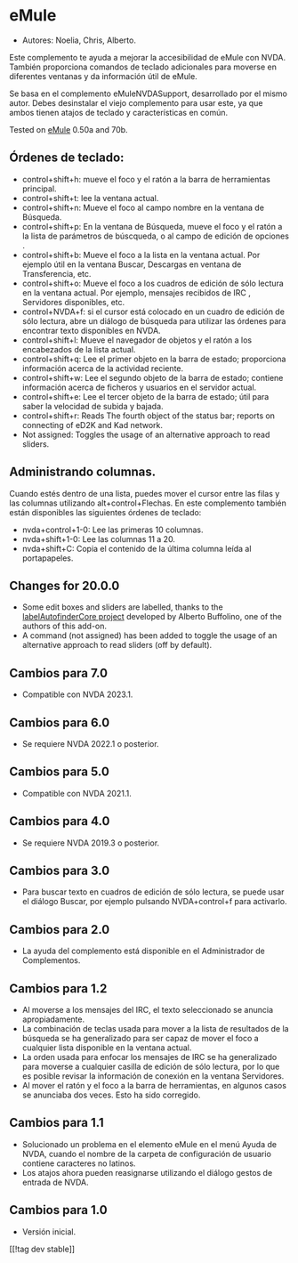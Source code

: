 # eMule #

*	Autores: Noelia, Chris, Alberto.

Este complemento te ayuda a mejorar la accesibilidad de eMule con
NVDA. También proporciona comandos de teclado adicionales para moverse en
diferentes ventanas y da información útil de eMule.

Se basa en el complemento eMuleNVDASupport, desarrollado por el mismo
autor. Debes desinstalar el viejo complemento para usar este, ya que ambos
tienen atajos de teclado y características en común.

Tested on [eMule][1] 0.50a and 70b.

## Órdenes de teclado: ##

*	control+shift+h: mueve el foco y el ratón a la barra de herramientas
  principal.
*	control+shift+t: lee la ventana actual.
*	control+shift+n: Mueve el foco al campo nombre en la ventana de Búsqueda.
*	control+shift+p: En la ventana de Búsqueda, mueve el foco y el ratón a la
  lista de parámetros de búscqueda, o al campo de edición de opciones .
*	control+shift+b: Mueve el foco a la lista en la ventana actual. Por
  ejemplo útil en la ventana Buscar, Descargas en ventana de Transferencia,
  etc.
*	control+shift+o: Mueve el foco a los cuadros de edición de sólo lectura en
  la ventana actual. Por ejemplo, mensajes recibidos de IRC , Servidores
  disponibles, etc.
*	control+NVDA+f: si el cursor está colocado en un cuadro de edición de sólo
  lectura, abre un diálogo de búsqueda para utilizar las órdenes para
  encontrar texto disponibles en NVDA.
*	control+shift+l: Mueve el navegador de objetos y el ratón a los
  encabezados de la lista actual.
*	control+shift+q: Lee el primer objeto en la barra de estado; proporciona
  información acerca de la actividad reciente.
*	control+shift+w: Lee el segundo objeto de la barra de estado; contiene
  información acerca de ficheros y usuarios en el servidor actual.
*	control+shift+e: Lee el tercer objeto de la barra de estado; útil para
  saber la velocidad de subida y bajada.
*	control+shift+r: Reads The fourth object of the status bar; reports on connecting of eD2K and Kad network.
* Not assigned: Toggles the usage of an alternative approach to read sliders.

## Administrando columnas. ##

Cuando estés dentro de una lista, puedes mover el cursor  entre las filas y
las columnas utilizando alt+control+Flechas.  En este complemento también
están disponibles las siguientes órdenes de teclado:

*	nvda+control+1-0: Lee las primeras 10 columnas.
*	nvda+shift+1-0: Lee las columnas 11 a 20.
*	nvda+shift+C: Copia el contenido de la última columna leída al
  portapapeles.


## Changes for 20.0.0
* Some edit boxes and sliders are labelled, thanks to the
  [labelAutofinderCore
  project](https://github.com/ABuffEr/labelAutofinderCore) developed by
  Alberto Buffolino, one of the authors of this add-on.
* A command (not assigned) has been added to toggle the usage of an
  alternative approach to read sliders (off by default).

## Cambios para 7.0
* Compatible con NVDA 2023.1.

## Cambios para 6.0
*	Se requiere NVDA 2022.1 o posterior.

## Cambios para 5.0
*	Compatible con NVDA 2021.1.

## Cambios para 4.0 ##
*	Se requiere NVDA 2019.3 o posterior.

## Cambios para 3.0 ##
*	 Para buscar texto en cuadros de edición de sólo lectura, se puede usar el
   diálogo Buscar, por ejemplo pulsando NVDA+control+f para activarlo.

## Cambios para 2.0 ##
*	 La ayuda del complemento está disponible en el Administrador de
   Complementos.

## Cambios para 1.2 ##
*	 Al moverse a los mensajes del IRC, el texto seleccionado se anuncia
   apropiadamente.
*	 La combinación de teclas usada para mover a la lista de resultados de la
   búsqueda se ha generalizado para ser capaz de mover el foco a cualquier
   lista disponible en la ventana actual.
*	 La orden usada para enfocar los mensajes de IRC se ha generalizado para
   moverse a cualquier casilla de edición de sólo lectura, por lo que es
   posible revisar la información de conexión en la ventana Servidores.
*	 Al mover el ratón y el foco a la barra de herramientas, en algunos casos
   se anunciaba dos veces. Esto ha sido corregido.

## Cambios para 1.1 ##
*	 Solucionado un problema en el elemento eMule en el menú Ayuda de NVDA,
   cuando el nombre de la carpeta de configuración de usuario contiene
   caracteres no latinos.
*	 Los atajos ahora pueden reasignarse utilizando el diálogo gestos de
   entrada de NVDA.

## Cambios para 1.0 ##
*	 Versión inicial.



[[!tag dev stable]]

[1]: https://www.emule-project.net
